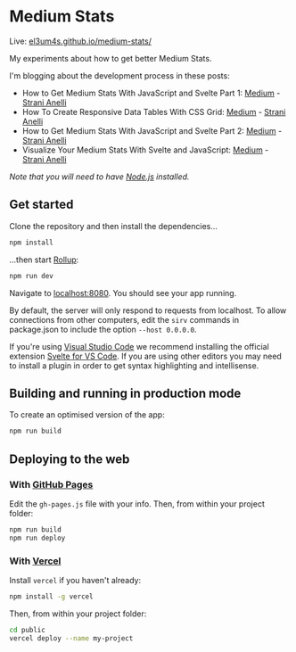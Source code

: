 # Medium Stats

Live: [el3um4s.github.io/medium-stats/](https://el3um4s.github.io/medium-stats/)

My experiments about how to get better Medium Stats.

I'm blogging about the development process in these posts:

- How to Get Medium Stats With JavaScript and Svelte Part 1: [Medium](https://javascript.plainenglish.io/how-to-get-medium-stats-with-javascript-and-svelte-part-1-a1d08b96799e) - [Strani Anelli](https://blog.stranianelli.com/medium-stats-with-javascript-and-svelte-part-1/)
- How To Create Responsive Data Tables With CSS Grid: [Medium](https://betterprogramming.pub/how-to-create-responsive-data-tables-with-css-grid-9e0a37394450) - [Strani Anelli](https://blog.stranianelli.com/how-to-create-responsive-data-tables-with-css-grid/)
- How to Get Medium Stats With JavaScript and Svelte Part 2: [Medium](https://javascript.plainenglish.io/how-to-get-medium-stats-with-javascript-and-svelte-part-2-1f52e86631c0) - [Strani Anelli](https://blog.stranianelli.com/medium-stats-with-javascript-and-svelte-part-2/)
- Visualize Your Medium Stats With Svelte and JavaScript: [Medium](https://betterprogramming.pub/visualize-your-medium-stats-with-svelte-and-javascript-eb1ef7c71a63) - [Strani Anelli](https://blog.stranianelli.com/5-charts-example-to-get-you-started/)

_Note that you will need to have [Node.js](https://nodejs.org) installed._

## Get started

Clone the repository and then install the dependencies...

```bash
npm install
```

...then start [Rollup](https://rollupjs.org):

```bash
npm run dev
```

Navigate to [localhost:8080](http://localhost:8080). You should see your app running.

By default, the server will only respond to requests from localhost. To allow connections from other computers, edit the `sirv` commands in package.json to include the option `--host 0.0.0.0`.

If you're using [Visual Studio Code](https://code.visualstudio.com/) we recommend installing the official extension [Svelte for VS Code](https://marketplace.visualstudio.com/items?itemName=svelte.svelte-vscode). If you are using other editors you may need to install a plugin in order to get syntax highlighting and intellisense.

## Building and running in production mode

To create an optimised version of the app:

```bash
npm run build
```

## Deploying to the web

### With [GitHub Pages](https://pages.github.com/)

Edit the `gh-pages.js` file with your info. Then, from within your project folder:

```bash
npm run build
npm run deploy
```

### With [Vercel](https://vercel.com)

Install `vercel` if you haven't already:

```bash
npm install -g vercel
```

Then, from within your project folder:

```bash
cd public
vercel deploy --name my-project
```
